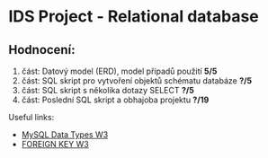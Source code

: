 # IDS Project - Relational database

## Hodnocení:

1. část: Datový model (ERD), model případů použití __5/5__
2. část: SQL skript pro vytvoření objektů schématu databáze __?/5__
3. část: SQL skript s několika dotazy SELECT __?/5__
4. část: Poslední SQL skript a obhajoba projektu __?/19__

Useful links:
- [MySQL Data Types W3](https://www.w3schools.com/sql/sql_datatypes.asp)
- [FOREIGN KEY W3](https://www.w3schools.com/sql/sql_foreignkey.asp)

